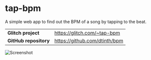 # tap-bpm

A simple web app to find out the BPM of a song by tapping to the beat.

|                       |                               |
| --------------------- | ----------------------------- |
| **Glitch project**    | https://glitch.com/~tap-bpm   |
| **GitHub repository** | https://github.com/dtinth/bpm |

![Screenshot](https://github.com/dtinth/timelapse/raw/master/projects/bpm_initial.png)
